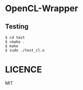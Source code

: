 # OpenCL-Wrapper

## Testing

```
$ cd test
$ cmake .
$ make
$ sudo ./test_cl.o 
```

# LICENCE

MIT
